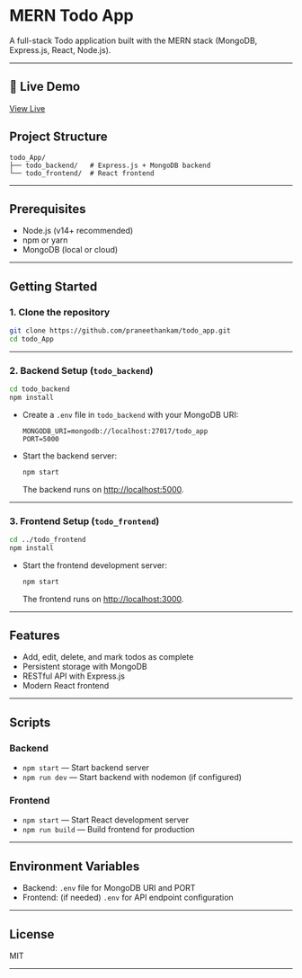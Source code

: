 # MERN Todo App

A full-stack Todo application built with the MERN stack (MongoDB, Express.js, React, Node.js).

---
## 🔗 Live Demo

[View Live](https://todo-app-xi-ten-77.vercel.app/)

## Project Structure

```
todo_App/
├── todo_backend/   # Express.js + MongoDB backend
└── todo_frontend/  # React frontend
```

---

## Prerequisites

- Node.js (v14+ recommended)
- npm or yarn
- MongoDB (local or cloud)

---

## Getting Started

### 1. Clone the repository

```bash
git clone https://github.com/praneethankam/todo_app.git
cd todo_App
```

---

### 2. Backend Setup (`todo_backend`)

```bash
cd todo_backend
npm install
```

- Create a `.env` file in `todo_backend` with your MongoDB URI:
  ```
  MONGODB_URI=mongodb://localhost:27017/todo_app
  PORT=5000
  ```

- Start the backend server:
  ```bash
  npm start
  ```
  The backend runs on [http://localhost:5000](http://localhost:5000).

---

### 3. Frontend Setup (`todo_frontend`)

```bash
cd ../todo_frontend
npm install
```

- Start the frontend development server:
  ```bash
  npm start
  ```
  The frontend runs on [http://localhost:3000](http://localhost:3000).

---

## Features

- Add, edit, delete, and mark todos as complete
- Persistent storage with MongoDB
- RESTful API with Express.js
- Modern React frontend

---

## Scripts

### Backend

- `npm start` — Start backend server
- `npm run dev` — Start backend with nodemon (if configured)

### Frontend

- `npm start` — Start React development server
- `npm run build` — Build frontend for production

---

## Environment Variables

- Backend: `.env` file for MongoDB URI and PORT
- Frontend: (if needed) `.env` for API endpoint configuration

---

## License

MIT

---

##
